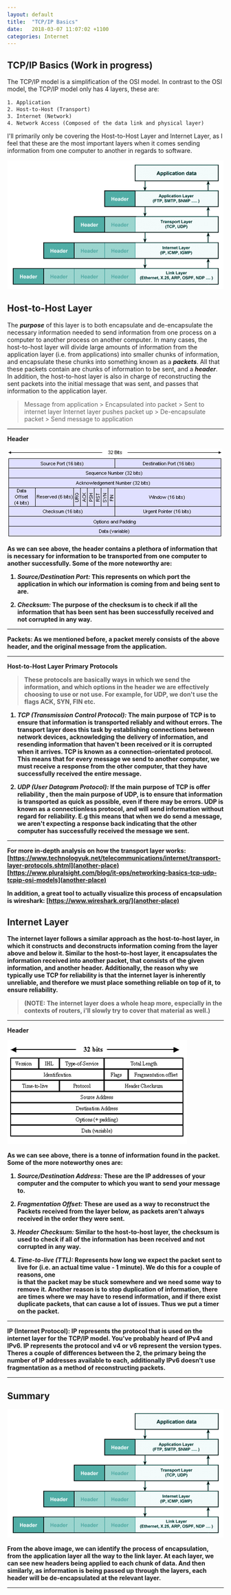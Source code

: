 ```yaml
---
layout: default
title:  "TCP/IP Basics"
date:   2018-03-07 11:07:02 +1100
categories: Internet
---
```


## [](#header-1)TCP/IP Basics (Work in progress)

The TCP/IP model is a simplification of the OSI model. In contrast to the OSI model,
the TCP/IP model only has 4 layers, these are:

    1. Application
    2. Host-to-Host (Transport)
    3. Internet (Network)
    4. Network Access (Composed of the data link and physical layer)

I'll primarily only be covering the Host-to-Host Layer and Internet Layer, as I
feel that these are the most important layers when it comes sending information from
one computer to another in regards to software.

![](./assets/images/tcp_ip_encapsulation.gif)

## [](#header-2)Host-to-Host Layer

The ***purpose*** of this layer is to both encapsulate and de-encapsulate the necessary information needed
to send information from one process on a computer to another process on another computer. In many cases,
the host-to-host layer will divide large amounts of information from the application layer (i.e. from applications)
into smaller chunks of information, and encapsulate these chunks into something known as a ***packets***.
All that these packets contain are chunks of information to be sent, and a ***header***.
In addition, the host-to-host layer is also in charge of reconstructing the sent packets into
the initial message that was sent, and passes that information to the application layer.

> Message from application > Encapsulated into packet > Sent to internet layer
> Internet layer pushes packet up > De-encapsulate packet > Send message to application

* * *

<strong>Header<strong>



![](./assets/images/tcp_pdu_format.gif)

As we can see above, the header contains a plethora of information that is necessary for information
to be transported from one computer to another successfully. Some of the more noteworthy are:

1. ***Source/Destination Port:*** This represents on which port the application in which our information is
coming from and being sent to are.

2. ***Checksum:*** The purpose of the checksum is to check if all the information that has been sent has
been successfully received and not corrupted in any way.

* * *

<strong>Packets:</strong> As we mentioned before, a packet merely consists of the above
header, and the original message from the application.

 * * *
<strong>Host-to-Host Layer Primary Protocols</strong>

> These protocols are basically ways in which we send the information, and which options
in the header we are effectively choosing to use or not use. For example, for UDP, we don't
use the flags ACK, SYN, FIN etc.

1. ***TCP (Transmission Control Protocol):*** The main purpose of TCP is to ensure that information is transported reliably and without errors.
   The transport layer does this task by establishing connections between network devices, acknowledging the delivery of information,
   and resending information that haven't been received or it is corrupted when it arrives. TCP is known as a
   connection-orientated protocol. This means that for every message we send to another computer, we must receive a response from
   the other computer, that they have successfully received the entire message.

2. ***UDP (User Datagram Protocol):*** If the main purpose of TCP is offer reliability , then the main purpose of UDP,
   is to ensure that information is transported as quick as possible, even if there may be errors. UDP is known as
   a connectionless protocol, and will send information without regard for reliability. E.g this means that when we do
   send a message, we aren't expecting a response back indicating that the other computer has successfully
   received the message we sent.  

* * *

For more in-depth analysis on how the transport layer works:
[https://www.technologyuk.net/telecommunications/internet/transport-layer-protocols.shtml](another-place)
[https://www.pluralsight.com/blog/it-ops/networking-basics-tcp-udp-tcpip-osi-models](another-place)

In addition, a great tool to actually visualize this process of encapsulation is wireshark:
[https://www.wireshark.org/](another-place)

## [](#header-2)Internet Layer

The internet layer follows a similar approach as the host-to-host layer, in which it constructs
and deconstructs information coming from the layer above and below it. Similar to the host-to-host layer,
it encapsulates the information received into another packet, that consists of the given information,
and another header. Additionally, the reason why we typically use TCP for reliability is that the internet
layer is inherently unreliable, and therefore we must place something reliable on top of it,
to ensure reliability.

>(NOTE: The internet layer does a whole heap more, especially in the contexts
of routers, i'll slowly try to cover that material as well.)

* * *

<strong>Header<strong>

![](./assets/images/ip-packet-header.gif)


As we can see above, there is a tonne of information found in the packet. Some
of the more noteworthy ones are:
1. ***Source/Destination Address:*** These are the IP addresses of your computer
and the computer to which you want to send your message to.

2. ***Fragmentation Offset:*** These are used as a way to reconstruct the Packets
received from the layer below, as packets aren't always received in the order
they were sent.

3. ***Header Checksum:*** Similar to the host-to-host layer, the checksum is used
to check if all of the information has been received and not corrupted in any way.

4. ***Time-to-live (TTL):*** Represents how long we expect the packet sent to live
for (i.e. an actual time value - 1 minute). We do this for a couple of reasons, one  
is that the packet may be stuck somewhere and we need some way to remove it. Another
reason is to stop duplication of information, there are times where we may have to resend
information, and if there exist duplicate packets, that can cause a lot of issues. Thus
we put a timer on the packet.


* * *

<strong>IP (Internet Protocol):</strong>
IP represents the protocol that is used on the internet layer for the TCP/IP model.
You've probably heard of IPv4 and IPv6. IP represents the protocol and v4 or v6 represent
the version types. Theres a couple of differences between the 2, the primary being the number
of IP addresses available to each, additionally IPv6 doesn't use fragmentation as a method
of reconstructing packets.

* * *

## [](#header-2)Summary

![](./assets/images/tcp_ip_encapsulation.gif)


From the above image, we can identify the process of encapsulation, from the application layer all
the way to the link layer. At each layer, we can see new headers being applied to each
chunk of data. And then similarly, as information is being passed up through the layers,
each header will be de-encapsulated at the relevant layer.





* * *
